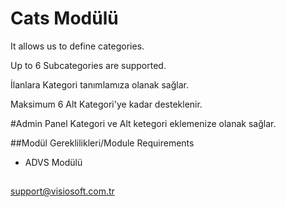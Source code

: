 # Cats Modülü

It allows us to define categories.

Up to 6 Subcategories are supported.


İlanlara Kategori tanımlamıza olanak sağlar.

Maksimum 6 Alt Kategori'ye kadar desteklenir.


#Admin Panel
Kategori ve Alt ketegori eklemenize olanak sağlar.


##Modül Gereklilikleri/Module Requirements
- ADVS Modülü

##
support@visiosoft.com.tr
